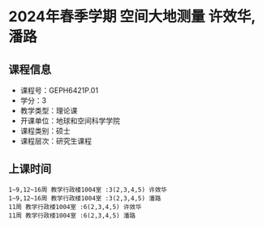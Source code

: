 # 2024年春季学期 空间大地测量 许效华, 潘路






## 课程信息

- 课程号：GEPH6421P.01
- 学分：3
- 教学类型：理论课
- 开课单位：地球和空间科学学院
- 课程类别：硕士
- 课程层次：研究生课程

## 上课时间

```
1~9,12~16周 教学行政楼1004室 :3(2,3,4,5) 许效华
1~9,12~16周 教学行政楼1004室 :3(2,3,4,5) 潘路
11周 教学行政楼1004室 :6(2,3,4,5) 许效华
11周 教学行政楼1004室 :6(2,3,4,5) 潘路
```

